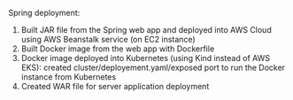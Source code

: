 Spring deployment:
1) Built JAR file from the Spring web app and deployed into AWS Cloud using AWS Beanstalk service (on EC2 instance)
2) Built Docker image from the web app with Dockerfile
3) Docker image deployed into Kubernetes (using Kind instead of AWS EKS): created cluster/deployement.yaml/exposed port to run the Docker instance from Kubernetes
4) Created WAR file for server application deployment
